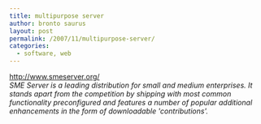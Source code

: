 ```yaml
---
title: multipurpose server
author: bronto saurus
layout: post
permalink: /2007/11/multipurpose-server/
categories:
  - software, web
---
```

<a href="http://www.smeserver.org/" target="_blank" >http://www.smeserver.org/</a>  
*SME Server is a leading distribution for small and medium enterprises. It stands apart from the competition by shipping with most common functionality preconfigured and features a number of popular additional enhancements in the form of downloadable 'contributions'.*